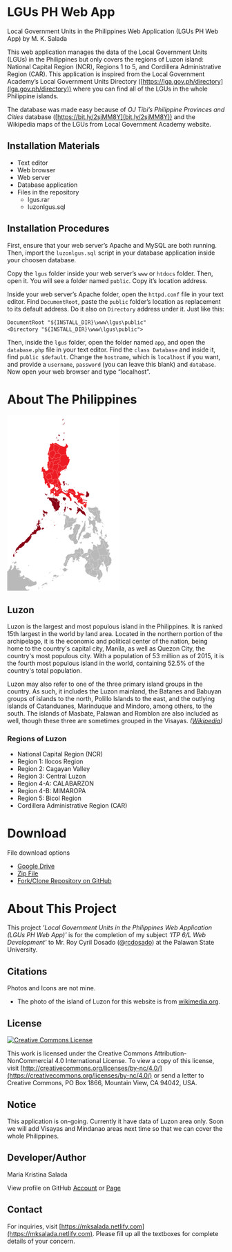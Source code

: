 # LGUs PH Web App
Local Government Units in the Philippines Web Application (LGUs PH Web App) by M. K. Salada

This web application manages the data of the Local Government Units (LGUs) in the Philippines but only covers the regions of Luzon island: National Capital Region (NCR), Regions 1 to 5, and Cordillera Administrative Region (CAR). This application is inspired from the Local Government Academy’s Local Government Units Directory ([https://lga.gov.ph/directory](lga.gov.ph/directory)) where you can find all of the LGUs in the whole Philippine islands.

The database was made easy because of _OJ Tibi’s Philippine Provinces and Cities_ database ([https://bit.ly/2sjMM8Y](bit.ly/2sjMM8Y)) and the Wikipedia maps of the LGUs from Local Government Academy website.

## Installation Materials
* Text editor
* Web browser
* Web server
* Database application
* Files in the repository
    * lgus.rar
    * luzonlgus.sql

## Installation Procedures
First, ensure that your web server’s Apache and MySQL are both running. Then, import the ```luzonlgus.sql``` script in your database application inside your choosen database.

Copy the ```lgus``` folder inside your web server’s ```www``` or ```htdocs``` folder. Then, open it. You will see a folder named ```public```. Copy it’s location address.

Inside your web server’s Apache folder, open the ```httpd.conf``` file in your text editor. Find ```DocumentRoot```, paste the ```public``` folder’s location as replacement to its default address. Do it also on ```Directory``` address under it. Just like this:

```
DocumentRoot "${INSTALL_DIR}\www\lgus\public"
<Directory "${INSTALL_DIR}\www\lgus\public">
```

Then, inside the ```lgus``` folder, open the folder named ```app```, and open the ```database.php``` file in your text editor. Find the ```class Database``` and inside it, find ```public $default```. Change the ```hostname```, which is ```localhost``` if you want, and provide a ```username```, ```password``` (you can leave this blank) and ```database```. Now open your web browser and type “localhost”.

# About The Philippines

![Map of the Philippines, highlighted the islands of Luzon in red](luzon.png)


## Luzon
Luzon is the largest and most populous island in the Philippines. It is ranked 15th largest in the world by land area. Located in the northern portion of the archipelago, it is the economic and political center of the nation, being home to the country's capital city, Manila, as well as Quezon City, the country's most populous city. With a population of 53 million as of 2015, it is the fourth most populous island in the world, containing 52.5% of the country's total population.

Luzon may also refer to one of the three primary island groups in the country. As such, it includes the Luzon mainland, the Batanes and Babuyan groups of islands to the north, Polillo Islands to the east, and the outlying islands of Catanduanes, Marinduque and Mindoro, among others, to the south. The islands of Masbate, Palawan and Romblon are also included as well, though these three are sometimes grouped in the Visayas. *([Wikipedia](https://en.wikipedia.org/wiki/Luzon))*

### Regions of Luzon
* National Capital Region (NCR)
* Region 1: Ilocos Region
* Region 2: Cagayan Valley
* Region 3: Central Luzon
* Region 4-A: CALABARZON
* Region 4-B: MIMAROPA
* Region 5: Bicol Region
* Cordillera Administrative Region (CAR)


# Download
File download options

* [Google Drive](https://drive.google.com/drive/folders/1xSP8bj3qvd1BzclYDcEBKiMJ8lRiv2QN)
* [Zip File](https://github.com/mksalada/LGUs-PH-Web-App/archive/master.zip)
* [Fork/Clone Repository on GitHub](https://github.com/mksalada/LGUs-PH-Web-App/)

# About This Project
This project *'Local Government Units in the Philippines Web Application (LGUs PH Web App)'* is for the completion of my subject *'ITP 6/L Web Development'* to Mr. Roy Cyril Dosado (@[rcdosado](https://github.com/rcdosado)) at the Palawan State University.

## Citations
Photos and Icons are not mine.

* The photo of the island of Luzon for this website is from [wikimedia.org](https://upload.wikimedia.org/wikipedia/commons/thumb/f/f8/Luzon_Island_Red.png/260px-Luzon_Island_Red.png).

## License
[![Creative Commons License](https://i.creativecommons.org/l/by-nc/4.0/88x31.png)](https://creativecommons.org/licenses/by-nc/4.0/)

This work is licensed under the Creative Commons Attribution-NonCommercial 4.0 International License. To view a copy of this license, visit [http://creativecommons.org/licenses/by-nc/4.0/](https://creativecommons.org/licenses/by-nc/4.0/) or send a letter to Creative Commons, PO Box 1866, Mountain View, CA 94042, USA.

## Notice
This application is on-going. Currently it have data of Luzon area only. Soon we will add Visayas and Mindanao areas next time so that we can cover the whole Philippines.

## Developer/Author
Maria Kristina Salada

View profile on GitHub [Account](https://github.com/mksalada) or [Page](https://mksalada.github.io)

## Contact
For inquiries, visit [https://mksalada.netlify.com](https://mksalada.netlify.com). Please fill up all the textboxes for complete details of your concern.
